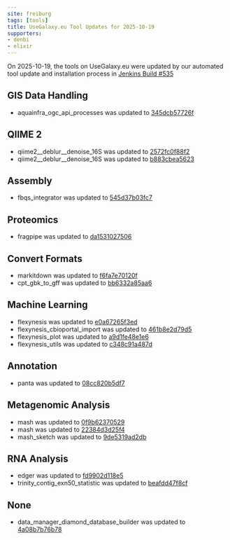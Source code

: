 ```yaml
---
site: freiburg
tags: [tools]
title: UseGalaxy.eu Tool Updates for 2025-10-19
supporters:
- denbi
- elixir
---
```


On 2025-10-19, the tools on UseGalaxy.eu were updated by our automated tool update and installation process in [Jenkins Build #535](https://build.galaxyproject.eu/job/usegalaxy-eu/job/install-tools/#535/)


## GIS Data Handling

- aquainfra_ogc_api_processes was updated to [345dcb57726f](https://toolshed.g2.bx.psu.edu/view/ecology/aquainfra_ogc_api_processes/345dcb57726f)

## QIIME 2

- qiime2__deblur__denoise_16S was updated to [2572fc0f88f2](https://toolshed.g2.bx.psu.edu/view/q2d2/qiime2__deblur__denoise_16S/2572fc0f88f2)
- qiime2__deblur__denoise_16S was updated to [b883cbea5623](https://toolshed.g2.bx.psu.edu/view/q2d2/qiime2__deblur__denoise_16S/b883cbea5623)

## Assembly

- fbqs_integrator was updated to [545d37b03fc7](https://toolshed.g2.bx.psu.edu/view/maciek/fbqs_integrator/545d37b03fc7)

## Proteomics

- fragpipe was updated to [da1531027506](https://toolshed.g2.bx.psu.edu/view/galaxyp/fragpipe/da1531027506)

## Convert Formats

- markitdown was updated to [f6fa7e70120f](https://toolshed.g2.bx.psu.edu/view/bgruening/markitdown/f6fa7e70120f)
- cpt_gbk_to_gff was updated to [bb6332a85aa6](https://toolshed.g2.bx.psu.edu/view/cpt/cpt_gbk_to_gff/bb6332a85aa6)

## Machine Learning

- flexynesis was updated to [e0a67265f3ed](https://toolshed.g2.bx.psu.edu/view/bgruening/flexynesis/e0a67265f3ed)
- flexynesis_cbioportal_import was updated to [461b8e2d79d5](https://toolshed.g2.bx.psu.edu/view/bgruening/flexynesis_cbioportal_import/461b8e2d79d5)
- flexynesis_plot was updated to [a9d1fe48e1e6](https://toolshed.g2.bx.psu.edu/view/bgruening/flexynesis_plot/a9d1fe48e1e6)
- flexynesis_utils was updated to [c348c91a487d](https://toolshed.g2.bx.psu.edu/view/bgruening/flexynesis_utils/c348c91a487d)

## Annotation

- panta was updated to [08cc820b5df7](https://toolshed.g2.bx.psu.edu/view/iuc/panta/08cc820b5df7)

## Metagenomic Analysis

- mash was updated to [0f9b62370529](https://toolshed.g2.bx.psu.edu/view/iuc/mash/0f9b62370529)
- mash was updated to [22384d3d25f4](https://toolshed.g2.bx.psu.edu/view/iuc/mash/22384d3d25f4)
- mash_sketch was updated to [9de5319ad2db](https://toolshed.g2.bx.psu.edu/view/iuc/mash_sketch/9de5319ad2db)

## RNA Analysis

- edger was updated to [fd9902d118e5](https://toolshed.g2.bx.psu.edu/view/iuc/edger/fd9902d118e5)
- trinity_contig_exn50_statistic was updated to [beafdd47f8cf](https://toolshed.g2.bx.psu.edu/view/iuc/trinity_contig_exn50_statistic/beafdd47f8cf)

## None

- data_manager_diamond_database_builder was updated to [4a08b7b76b78](https://toolshed.g2.bx.psu.edu/view/iuc/data_manager_diamond_database_builder/4a08b7b76b78)

